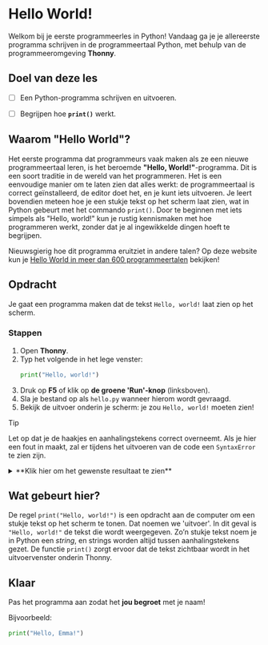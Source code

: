 # Hello World!

Welkom bij je eerste programmeerles in Python! Vandaag ga je je allereerste
programma schrijven in de programmeertaal Python, met behulp van de
programmeeromgeving **Thonny**.


## Doel van deze les

- [ ] Een Python-programma schrijven en uitvoeren.  
- [ ] Begrijpen hoe **`print()`** werkt.


## Waarom "Hello World"?

Het eerste programma dat programmeurs vaak maken als ze een nieuwe
programmeertaal leren, is het beroemde **"Hello, World!"**-programma. Dit is een
soort traditie in de wereld van het programmeren. Het is een eenvoudige manier
om te laten zien dat alles werkt: de programmeertaal is correct geïnstalleerd,
de editor doet het, en je kunt iets uitvoeren. Je leert bovendien meteen hoe je
een stukje tekst op het scherm laat zien, wat in Python gebeurt met het commando
`print()`. Door te beginnen met iets simpels als "Hello, world!" kun je rustig
kennismaken met hoe programmeren werkt, zonder dat je al ingewikkelde dingen
hoeft te begrijpen.

Nieuwsgierig hoe dit programma eruitziet in andere talen? Op deze website kun je
[Hello World in meer dan 600 programmeertalen](https://helloworldcollection.github.io/)
bekijken!


## Opdracht

Je gaat een programma maken dat de tekst `Hello, world!` laat zien op het scherm.

### Stappen

1. Open **Thonny**.
2. Typ het volgende in het lege venster:
    ```python
    print("Hello, world!")
    ```
3. Druk op **F5** of klik op **de groene 'Run'-knop** (linksboven).
4. Sla je bestand op als `hello.py` wanneer hierom wordt gevraagd.
5. Bekijk de uitvoer onderin je scherm: je zou `Hello, world!` moeten zien!

> [!TIP]
> Let op dat je de haakjes en aanhalingstekens correct overneemt. Als je hier
> een fout in maakt, zal er tijdens het uitvoeren van de code een `SyntaxError`
> te zien zijn.

<details>
   <summary>**Klik hier om het gewenste resultaat te zien**</summary>
   
   ![2-1-hello-world.png](../media/2-1-hello-world.png)
</details>


## Wat gebeurt hier?

De regel `print("Hello, world!")` is een opdracht aan de computer om een stukje
tekst op het scherm te tonen. Dat noemen we 'uitvoer'. In dit geval is
`"Hello, world!"` de tekst die wordt weergegeven. Zo’n stukje tekst noem je in
Python een *string*, en strings worden altijd tussen aanhalingstekens gezet. De
functie `print()` zorgt ervoor dat de tekst zichtbaar wordt in het
uitvoervenster onderin Thonny.


## Klaar

Pas het programma aan zodat het **jou begroet** met je naam!

Bijvoorbeeld:
```python
print("Hello, Emma!")
```
